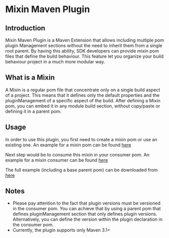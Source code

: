 # Mixin Maven Plugin

## Introduction

Mixin Maven Plugin is a Maven Extension that allows including multiple pom plugin Management sections without the need to inherit them from a single root parent.
By having this ability, SDK developers can provide mixin pom files that define the build behaviour. 
This feature let you organize your build behaviour project in a much more modular way. 

## What is a Mixin
A Mixin is a regular pom file that concentrate only on a single build aspect of a project. This means that it defines only the default properties and the pluginManagement of a specific aspect of the build. After defining a Mixin pom, you can embed it in any module build section, without copy/paste or defining it in a parent pom.

## Usage
In order to use this plugin, you first need to create a mixin pom or use an existing one.
An example for a mixin pom can be found [here](../../../blob/master/examples/mixin-maven-plugin/mixin-example/mixin1/pom.xml)

Next step would be to consume this mixin in your consumer pom.
An example for a mixin consumer can be found [here](../../../blob/master/examples/mixin-maven-plugin/mixin-example/mixin-consumer/pom.xml)

The full example (including a base parent pom) can be downloaded from [here](../../../tree/master/examples/mixin-maven-plugin/mixin-example/)

## Notes
- Please pay attention to the fact that plugin versions must be versioned in the consumer pom. You can achieve that by using a parent pom that defines pluginManagement section that only defines plugin versions. Alternatively, you can define the version within the plugin declaration in the consumer pom.
- Currently, the plugin supports only Maven 3.1+